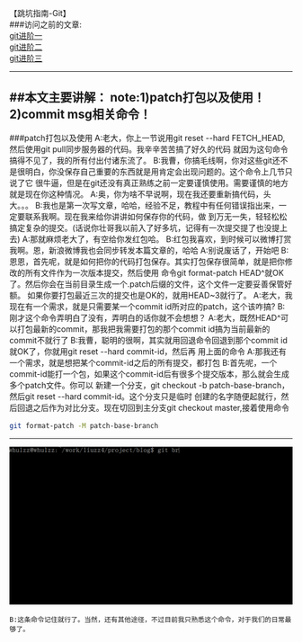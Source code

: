 【跳坑指南-Git】<br>
###访问之前的文章:<br>
[git进阶一](https://github.com/zhuang137/blog/blob/master/git/git%E8%BF%9B%E9%98%B6%E4%B8%80.md)<br>
[git进阶二](https://github.com/zhuang137/blog/blob/master/git/git%E8%BF%9B%E9%98%B6%E4%BA%8C.md)<br>
[git进阶三](https://github.com/zhuang137/blog/blob/master/git/git%E8%BF%9B%E9%98%B6%E4%B8%89.md)<br>

--------
##本文主要讲解：
    note:1)patch打包以及使用！
         2)commit msg相关命令！
----
###patch打包以及使用
    A:老大，你上一节说用git reset --hard FETCH_HEAD,然后使用git pull同步服务器的代码。我辛辛苦苦搞了好久的代码
      就因为这句命令搞得不见了，我的所有付出付诸东流了。
    B:我曹，你搞毛线啊，你对这些git还不是很明白，你没保存自己重要的东西就是用肯定会出现问题的。这个命令上几节只说了它
      很牛逼，但是在git还没有真正熟练之前一定要谨慎使用。需要谨慎的地方就是现在你这种情况。
    A:奥，你为啥不早说啊，现在我还要重新搞代码，头大。。。
    B:我也是第一次写文章，哈哈，经验不足，教程中有任何错误指出来，一定要联系我啊。现在我来给你讲讲如何保存你的代码，做
      到万无一失，轻轻松松搞定复杂的提交。(话说你壮哥我以前入了好多坑，记得有一次提交提了也没提上去)
    A:那就麻烦老大了，有空给你发红包哈。
    B:红包我喜欢，到时候可以微博打赏我啊。恩，新浪微博我也会同步转发本篇文章的，哈哈
    A:别说废话了，开始吧
    B:恩恩，首先呢，就是如何把你的代码打包保存。其实打包保存很简单，就是把你修改的所有文件作为一次版本提交，然后使用
      命令git format-patch HEAD^就OK了。然后你会在当前目录生成一个.patch后缀的文件，这个文件一定要妥善保管好额。
      如果你要打包最近三次的提交也是OK的，就用HEAD~3就行了。
    A:老大，我现在有一个需求，就是只需要某一个commit id所对应的patch，这个该咋搞?
    B:刚才这个命令弄明白了没有，弄明白的话你就不会想想？
    A:老大，既然HEAD^可以打包最新的commit，那我把我需要打包的那个commit id搞为当前最新的commit不就行了
    B:我曹，聪明的很啊，其实就用回退命令回退到那个commit id就OK了，你就用git reset --hard commit-id，然后再
      用上面的命令
    A:那我还有一个需求，就是想把某个commit-id之后的所有提交，都打包
    B:首先呢，一个commit-id能打一个包，如果这个commit-id后有很多个提交版本，那么就会生成多个patch文件。你可以
      新建一个分支，git checkout -b patch-base-branch，然后git reset --hard commit-id。这个分支只是临时
      创建的名字随便起就行，然后回退之后作为对比分支。现在切回到主分支git checkout master,接着使用命令
```Bash
git format-patch -M patch-base-branch
```
-------
![image](https://github.com/zhuang137/blog/blob/master/picture/git4.gif "git4.gif")

    B:这条命令记住就行了。当然，还有其他途径，不过目前我只熟悉这个命令，对于我们的日常最够了。

